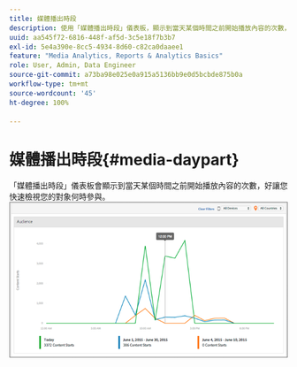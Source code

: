 ```yaml
---
title: 媒體播出時段
description: 使用「媒體播出時段」儀表板，顯示到當天某個時間之前開始播放內容的次數，並分析您的對象何時參與。
uuid: aa545f72-6816-448f-af5d-3c5e18f7b3b7
exl-id: 5e4a390e-8cc5-4934-8d60-c82ca0daaee1
feature: "Media Analytics, Reports & Analytics Basics"
role: User, Admin, Data Engineer
source-git-commit: a73ba98e025e0a915a5136bb9e0d5bcbde875b0a
workflow-type: tm+mt
source-wordcount: '45'
ht-degree: 100%

---
```


# 媒體播出時段{#media-daypart}

「媒體播出時段」儀表板會顯示到當天某個時間之前開始播放內容的次數，好讓您快速檢視您的對象何時參與。 ![](assets/video-daypart-report.png)
